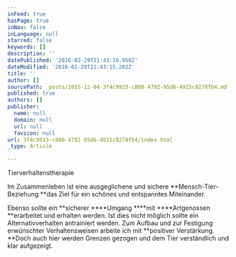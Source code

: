 ```yaml
---
inFeed: true
hasPage: true
inNav: false
inLanguage: null
starred: false
keywords: []
description: ''
datePublished: '2016-02-29T21:43:16.958Z'
dateModified: '2016-02-29T21:43:15.202Z'
title: ''
author: []
sourcePath: _posts/2015-12-04-3f4c9933-c860-4792-95d6-4915c8278fb4.md
published: true
authors: []
publisher:
  name: null
  domain: null
  url: null
  favicon: null
url: 3f4c9933-c860-4792-95d6-4915c8278fb4/index.html
_type: Article

---
```

Tierverhaltenstherapie

Im Zusammenleben ist eine ausgeglichene und sichere **Mensch-Tier- Beziehung **das Ziel für ein schönes und entspanntes Miteinander. 

Ebenso sollte ein **sicherer ****Umgang ****mit ****Artgenossen **erarbeitet und erhalten werden. Ist dies nicht möglich sollte ein Alternativverhalten antrainiert werden. Zum Aufbau und zur Festigung erwünschter Verhaltensweisen arbeite ich mit **positiver Verstärkung. **Doch auch hier werden Grenzen gezogen und dem Tier verständlich und klar aufgezeigt.